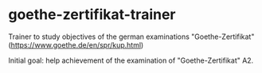 # goethe-zertifikat-trainer
Trainer to study objectives of the german examinations "Goethe-Zertifikat" (https://www.goethe.de/en/spr/kup.html)

Initial goal: help achievement of the examination of "Goethe-Zertifikat" A2.